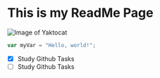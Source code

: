 # This is my ReadMe Page

![Image of Yaktocat](https://octodex.github.com/images/yaktocat.png)

``` javascript
var myVar = "Hello, world!";
```

- [x] Study Github Tasks
- [ ] Study Github Tasks
